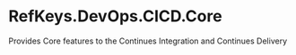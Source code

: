 # RefKeys.DevOps.CICD.Core
Provides Core features to the Continues Integration and Continues Delivery

